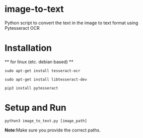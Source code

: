 # image-to-text
Python script to convert the text in the image to text format using Pytesseract OCR


# Installation
** for linux (etc. debian based) **
```
sudo apt-get install tesseract-ocr
```
```
sudo apt-get install libtesseract-dev
```
```
pip3 install pytesseract 
```


# Setup and Run

```
python3 image_to_text.py [image_path]
```
**Note**:Make sure you provide the correct paths.
